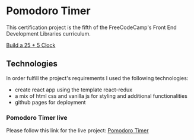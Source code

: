 # Pomodoro Timer

This certification project is the fifth of the FreeCodeCamp's Front End Development Libraries curriculum.

[Build a 25 + 5 Clock](https://www.freecodecamp.org/learn/front-end-development-libraries/front-end-development-libraries-projects/build-a-25--5-clock)

## Technologies

In order fulfill the project's requirements I used the following technologies:

-   create react app using the template react-redux
-   a mix of html css and vanilla js for styling and additional functionalities
-   github pages for deployment

### Pomodoro Timer live

Please follow this link for the live project: [Pomodoro Timer](https://dnlk86.github.io/pomodoro-timer)
